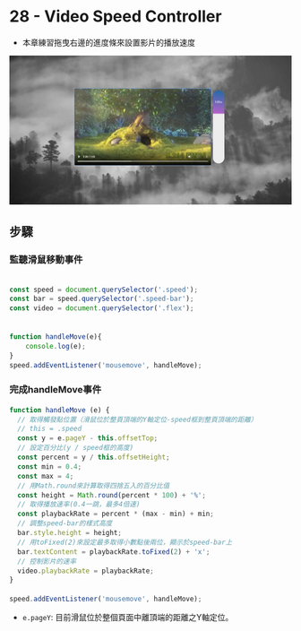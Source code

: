 # 28 -  Video Speed Controller

- 本章練習拖曳右邊的進度條來設置影片的播放速度

![](https://github.com/hoovivaf2e/javascript30/blob/master/28%20-%20%20Video%20Speed%20Controll/28_videospeedcontroller.png)

## 步驟

### 監聽滑鼠移動事件

```javascript

const speed = document.querySelector('.speed');
const bar = speed.querySelector('.speed-bar');
const video = document.querySelector('.flex');


function handleMove(e){
	console.log(e);
}
speed.addEventListener('mousemove', handleMove);
```

### 完成handleMove事件

```javascript
function handleMove (e) {
  // 取得觸發點位置（滑鼠位於整頁頂端的Y軸定位-speed框到整頁頂端的距離）
  // this = .speed
  const y = e.pageY - this.offsetTop;
  // 設定百分比(y / speed框的高度)
  const percent = y / this.offsetHeight;
  const min = 0.4;
  const max = 4;
  // 用Math.round來計算取得四捨五入的百分比值
  const height = Math.round(percent * 100) + '%';
  // 取得播放速率(0.4一跳，最多4倍速)
  const playbackRate = percent * (max - min) + min;
  // 調整speed-bar的樣式高度
  bar.style.height = height;
  // 用toFixed(2)來設定最多取得小數點後兩位，顯示於speed-bar上
  bar.textContent = playbackRate.toFixed(2) + 'x';
  // 控制影片的速率
  video.playbackRate = playbackRate;
}

speed.addEventListener('mousemove', handleMove);

```
* `e.pageY`: 目前滑鼠位於整個頁面中離頂端的距離之Y軸定位。